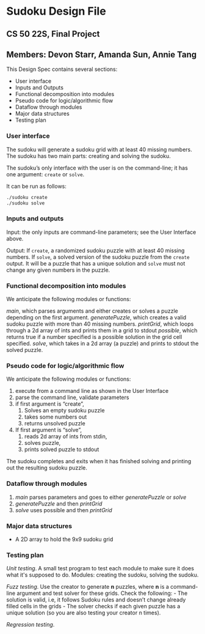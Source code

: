 # Sudoku Design File

## CS 50 22S, Final Project

## Members: Devon Starr, Amanda Sun, Annie Tang

This Design Spec contains several sections:

* User interface
* Inputs and Outputs
* Functional decomposition into modules
* Pseudo code for logic/algorithmic flow
* Dataflow through modules
* Major data structures
* Testing plan

### User interface

The sudoku will generate a sudoku grid with at least 40 missing numbers. The sudoku has two main parts: creating and solving the sudoku.

The sudoku’s only interface with the user is on the command-line; it has one argument: `create` or `solve`.

It can be run as follows:

```bash
./sudoku create
./sudoku solve
```

### Inputs and outputs

Input: the only inputs are command-line parameters; see the User Interface above.

Output: If `create`, a randomized sudoku puzzle with at least 40 missing numbers. If `solve`, a solved version of the sudoku puzzle from the `create` output. It will be a puzzle that has a unique solution and `solve` must not change any given numbers in the puzzle.

### Functional decomposition into modules

We anticipate the following modules or functions:

*main*, which parses arguments and either creates or solves a puzzle depending on the first argument.
*generatePuzzle*, which creates a valid sudoku puzzle with more than 40 missing numbers.
*printGrid*, which loops through a 2d array of ints and prints them in a grid to stdout
*possible*, which returns true if a number specified is a possible solution in the grid cell specified.
*solve*, which takes in a 2d array (a puzzle) and prints to stdout the solved puzzle.

### Pseudo code for logic/algorithmic flow

We anticipate the following modules or functions:

1. execute from a command line as shown in the User Interface
2. parse the command line, validate parameters
3. if first argument is “create”,
	1. Solves an empty sudoku puzzle
	2. takes some numbers out
	3. returns unsolved puzzle
4. If first argument is “solve”,
	1. reads 2d array of ints from stdin,
	2. solves puzzle,
	3. prints solved puzzle to stdout

The sudoku completes and exits when it has finished solving and printing out the resulting sudoku puzzle.

### Dataflow through modules

1. *main* parses parameters and goes to either *generatePuzzle* or *solve*
2. *generatePuzzle* and then *printGrid*
3. *solve* uses possible and then *printGrid*

### Major data structures

* A 2D array to hold the 9x9 sudoku grid

### Testing plan

*Unit testing*. A small test program to test each module to make sure it does what it's supposed to do. Modules: creating the sudoku, solving the sudoku.

*Fuzz testing*. Use the creator to generate **n** puzzles, where **n** is a command-line argument and test solver for these grids. Check the following:
	- The solution is valid, i.e, it follows Sudoku rules and doesn’t change already filled cells in the grids
	- The solver checks if each given puzzle has a unique solution (so you are also testing your creator n times).

*Regression testing*.
